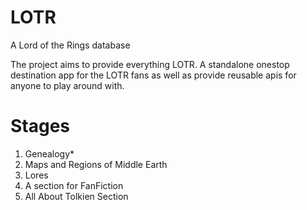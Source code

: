 # LOTR
A Lord of the Rings database

The project aims to provide everything LOTR. A standalone onestop destination app for the LOTR fans as well as
provide reusable apis for anyone to play around with.

# Stages
1. Genealogy*
2. Maps and Regions of Middle Earth
3. Lores
4. A section for FanFiction
5. All About Tolkien Section
